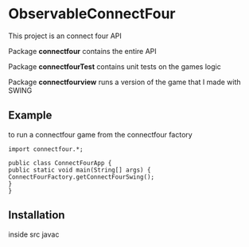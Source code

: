 ObservableConnectFour
===
This project is an connect four API

Package **connectfour** contains the entire API

Package **connectfourTest** contains unit tests on the games logic

Package **connectfourview** runs a version of the game that I made with SWING

Example
---
to run a connectfour game from the connectfour factory
```
import connectfour.*;

public class ConnectFourApp {
public static void main(String[] args) {
ConnectFourFactory.getConnectFourSwing();
}
}
```

Installation
---
inside src
javac 
